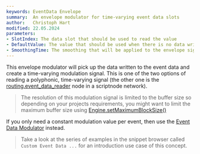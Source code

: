 ```yaml
---
keywords: EventData Envelope
summary:  An envelope modulator for time-varying event data slots
author:   Christoph Hart
modified: 22.05.2024
parameters:
- SlotIndex: The data slot that should be used to read the value
- DefaultValue: The value that should be used when there is no data written to the respective slot
- SmoothingTime: The smoothing that will be applied to the envelope signal
---
```

    
This envelope modulator will pick up the data written to the event data and create a time-varying modulation signal. This is one of the two options of reading a polyphonic, time-varying signal (the other one is the [routing.event_data_reader](/scriptnode/list/routing/event_data_reader) node in a scriptnode network).

> The resolution of this modulation signal is limited to the buffer size so depending on your projects requirements, you might want to limit the maximum buffer size using [Engine.setMaximumBlockSize()](/scripting/scripting-api/engine#setmaximumblocksize)

If you only need a constant modulation value per event, then use the [Event Data Modulator](/hise-modules/modulators/voice-start-modulators/list/eventdatamodulator) instead. 
  
> Take a look at the series of examples in the snippet browser called `Custom Event Data ...` for an introduction use case of this concept.
